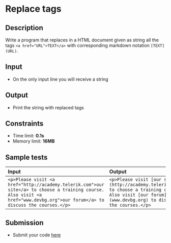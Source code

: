 # Replace tags

## Description
Write a program that replaces in a HTML document given as string all the tags `<a href="URL">TEXT</a>` with corresponding markdown notation `[TEXT](URL)`.

## Input
- On the only input line you will receive a string

## Output
- Print the string with replaced tags

## Constraints
- Time limit: **0.1s**
- Memory limit: **16MB**

## Sample tests

| Input | Output |
|:------|:-------|
| `<p>Please visit <a href="http://academy.telerik.com">our site</a> to choose a training course. Also visit <a href="www.devbg.org">our forum</a> to discuss the courses.</p>` | `<p>Please visit [our site](http://academy.telerik.com) to choose a training course. Also visit [our forum](www.devbg.org) to discuss the courses.</p>` |

## Submission
- Submit your code [here](http://bgcoder.com/Contests/Compete/Index/320#8)